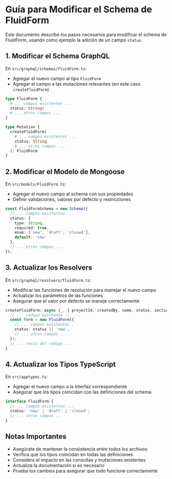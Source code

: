 # Guía para Modificar el Schema de FluidForm

Este documento describe los pasos necesarios para modificar el schema de FluidForm, usando como ejemplo la adición de un campo `status`.

## 1. Modificar el Schema GraphQL
En `src/graphql/schemas/fluidForm.ts`:
- Agregar el nuevo campo al tipo `FluidForm`
- Agregar el campo a las mutaciones relevantes (en este caso `createFluidForm`)

```graphql
type FluidForm {
  # ... campos existentes ...
  status: String!
  # ... otros campos ...
}

type Mutation {
  createFluidForm(
    # ... campos existentes ...
    status: String
    # ... otros campos ...
  ): FluidForm
}
```

## 2. Modificar el Modelo de Mongoose
En `src/models/FluidForm.ts`:
- Agregar el nuevo campo al schema con sus propiedades
- Definir validaciones, valores por defecto y restricciones

```typescript
const FluidFormSchema = new Schema({
  // ... campos existentes ...
  status: { 
    type: String, 
    required: true, 
    enum: ['new', 'draft', 'closed'],
    default: 'new'
  },
  // ... otros campos ...
});
```

## 3. Actualizar los Resolvers
En `src/graphql/resolvers/fluidForm.ts`:
- Modificar las funciones de resolución para manejar el nuevo campo
- Actualizar los parámetros de las funciones
- Asegurar que el valor por defecto se maneje correctamente

```typescript
createFluidForm: async (_, { projectId, createdBy, name, status, sections }) => {
  // ... código existente ...
  const form = new FluidForm({
    // ... campos existentes ...
    status: status || 'new',
    // ... otros campos ...
  });
  // ... resto del código ...
}
```

## 4. Actualizar los Tipos TypeScript
En `src/apptypes.ts`:
- Agregar el nuevo campo a la interfaz correspondiente
- Asegurar que los tipos coincidan con las definiciones del schema

```typescript
interface FluidForm {
  // ... campos existentes ...
  status: 'new' | 'draft' | 'closed';
  // ... otros campos ...
}
```

## Notas Importantes
- Asegúrate de mantener la consistencia entre todos los archivos
- Verifica que los tipos coincidan en todas las definiciones
- Considera el impacto en las consultas y mutaciones existentes
- Actualiza la documentación si es necesario
- Prueba los cambios para asegurar que todo funcione correctamente 
